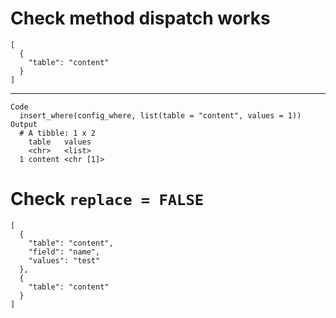 # Check method dispatch works

    [
      {
        "table": "content"
      }
    ]

---

    Code
      insert_where(config_where, list(table = "content", values = 1))
    Output
      # A tibble: 1 x 2
        table   values   
        <chr>   <list>   
      1 content <chr [1]>

# Check `replace = FALSE`

    [
      {
        "table": "content",
        "field": "name",
        "values": "test"
      },
      {
        "table": "content"
      }
    ]

